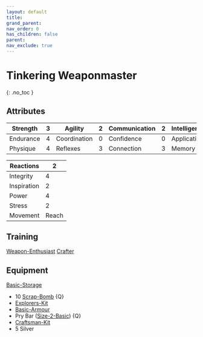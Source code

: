 ```yaml
---
layout: default
title: 
grand_parent: 
nav_order: 0
has_children: false
parent: 
nav_exclude: true
---
```

# Tinkering Weaponmaster
{: .no_toc }
## Attributes

| Strength  | 3   | Agility      | 2   | Communication | 2   | Intelligence | 4   | Instinct  | 2   |
| --------- | --- | ------------ | --- | ------------- | --- | ------------ | --- | ---------- | --- |
| Endurance | 4   | Coordination | 0   | Confidence    | 0   | Application  | 5   | Ascendancy | 0   |
| Physique  | 4   | Reflexes     | 3   | Connection    | 3   | Memory       | 5   | Awareness  | 3   |


| Reactions   | 2     |
| ----------- | ----- |
| Integrity   | 4     |
| Inspiration | 2     |
| Power       | 4     |
| Stress      | 2     |
| Movement    | Reach |

## Training
[Weapon-Enthusiast](Game/Blocks/Weapon-Enthusiast)
[Crafter](Game/Blocks/Crafter)

## Equipment
[Basic-Storage](Game/Gear/Basic-Storage)
* 10 [Scrap-Bomb](Game/Gear/Scrap-Bomb) {Q}
* [Explorers-Kit](Game/Gear/Explorers-Kit)
* [Basic-Armour](Game/Gear/Basic-Armour)
* Pry Bar ([Size-2-Basic](Game/Gear/Size-2-Basic)) {Q}
* [Craftsman-Kit](Game/Gear/Craftsman-Kit)
* 5 Silver